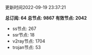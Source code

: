 更新时间2022-09-19 23:37:21

**总订阅: 64**
**总节点: 9867**
**有效节点: 2042**
- ss节点: 267
- ssr节点: 18
- v2ray节点: 1704
- trojan节点: 53

